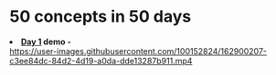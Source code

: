 # 50 concepts in 50 days
<b><li><a href="https://github.com/dev-kumaresan/HTML-CSS-JS/tree/main/Day1"> Day 1</a> demo -</b><br>
https://user-images.githubusercontent.com/100152824/162900207-c3ee84dc-84d2-4d19-a0da-dde13287b911.mp4
